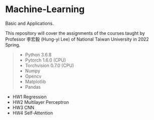 # Machine-Learning
Basic and Applications. <p>
This repository will cover the assignments of the courses taught by Professor 李宏毅 (Hung-yi Lee) of National Taiwan University in 2022 Spring.
  
> * Python 3.6.8
> * Pytorch 1.6.0 (CPU)
> * Torchvision 0.7.0 (CPU)
> * Numpy
> * Opencv
> * Matplotlib
> * Pandas
  
- HW1	Regression
- HW2	Multilayer Perceptron
- HW3	CNN
- HW4 Self-Attention
  
 <!--
- HW5	Transformer
- HW6	GAN
- HW7	BERT
- HW8	Anomaly Detection
- HW9	Explainable AI
- HW10	Attack
- HW11	Adaptation
- HW12	RL
- HW13	Compression
- HW14	Life-Long Learning
- HW15	Meta Learning
-->
